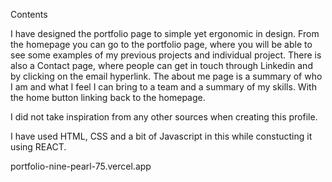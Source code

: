 Contents

I have designed the portfolio page to simple yet ergonomic in design. From the homepage you can go to the portfolio page, where you will be able to see some examples of my previous projects and individual project. There is also a Contact page, where people can get in touch through Linkedin and by clicking on the email hyperlink. The about me page is a summary of who I am and what I feel I can bring to a team and a summary of my skills. With the home button linking back to the homepage.

I did not take inspiration from any other sources when creating this profile.

I have used HTML, CSS and a bit of Javascript in this while constucting it using REACT.

portfolio-nine-pearl-75.vercel.app

